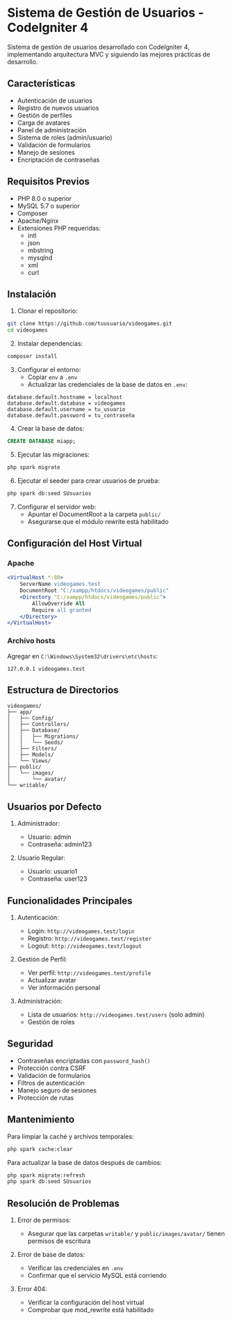 # Sistema de Gestión de Usuarios - CodeIgniter 4

Sistema de gestión de usuarios desarrollado con CodeIgniter 4, implementando arquitectura MVC y siguiendo las mejores prácticas de desarrollo.

## Características

- Autenticación de usuarios
- Registro de nuevos usuarios
- Gestión de perfiles
- Carga de avatares
- Panel de administración
- Sistema de roles (admin/usuario)
- Validación de formularios
- Manejo de sesiones
- Encriptación de contraseñas

## Requisitos Previos

- PHP 8.0 o superior
- MySQL 5.7 o superior
- Composer
- Apache/Nginx
- Extensiones PHP requeridas:
  - intl
  - json
  - mbstring
  - mysqlnd
  - xml
  - curl

## Instalación

1. Clonar el repositorio:
```bash
git clone https://github.com/tuusuario/videogames.git
cd videogames
```

2. Instalar dependencias:
```bash
composer install
```

3. Configurar el entorno:
   - Copiar `env` a `.env`
   - Actualizar las credenciales de la base de datos en `.env`:
```
database.default.hostname = localhost
database.default.database = videogames
database.default.username = tu_usuario
database.default.password = tu_contraseña
```

4. Crear la base de datos:
```sql
CREATE DATABASE miapp;
```

5. Ejecutar las migraciones:
```bash
php spark migrate
```

6. Ejecutar el seeder para crear usuarios de prueba:
```bash
php spark db:seed SUsuarios
```

7. Configurar el servidor web:
   - Apuntar el DocumentRoot a la carpeta `public/`
   - Asegurarse que el módulo rewrite está habilitado

## Configuración del Host Virtual

### Apache
```apache
<VirtualHost *:80>
    ServerName videogames.test
    DocumentRoot "C:/xampp/htdocs/videogames/public"
    <Directory "C:/xampp/htdocs/videogames/public">
        AllowOverride All
        Require all granted
    </Directory>
</VirtualHost>
```

### Archivo hosts
Agregar en `C:\Windows\System32\drivers\etc\hosts`:
```
127.0.0.1 videogames.test
```

## Estructura de Directorios

```
videogames/
├── app/
│   ├── Config/
│   ├── Controllers/
│   ├── Database/
│   │   ├── Migrations/
│   │   └── Seeds/
│   ├── Filters/
│   ├── Models/
│   └── Views/
├── public/
│   └── images/
│       └── avatar/
└── writable/
```

## Usuarios por Defecto

1. Administrador:
   - Usuario: admin
   - Contraseña: admin123

2. Usuario Regular:
   - Usuario: usuario1
   - Contraseña: user123

## Funcionalidades Principales

1. Autenticación:
   - Login: `http://videogames.test/login`
   - Registro: `http://videogames.test/register`
   - Logout: `http://videogames.test/logout`

2. Gestión de Perfil:
   - Ver perfil: `http://videogames.test/profile`
   - Actualizar avatar
   - Ver información personal

3. Administración:
   - Lista de usuarios: `http://videogames.test/users` (solo admin)
   - Gestión de roles

## Seguridad

- Contraseñas encriptadas con `password_hash()`
- Protección contra CSRF
- Validación de formularios
- Filtros de autenticación
- Manejo seguro de sesiones
- Protección de rutas

## Mantenimiento

Para limpiar la caché y archivos temporales:
```bash
php spark cache:clear
```

Para actualizar la base de datos después de cambios:
```bash
php spark migrate:refresh
php spark db:seed SUsuarios
```

## Resolución de Problemas

1. Error de permisos:
   - Asegurar que las carpetas `writable/` y `public/images/avatar/` tienen permisos de escritura

2. Error de base de datos:
   - Verificar las credenciales en `.env`
   - Confirmar que el servicio MySQL está corriendo

3. Error 404:
   - Verificar la configuración del host virtual
   - Comprobar que mod_rewrite está habilitado
